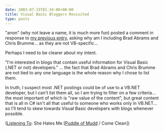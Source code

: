 ```yaml
---
date: 2003-07-15T01:34:00+00:00
title: Visual Basic Bloggers Revisited
type: posts
---
```

"anon" (why not leave a name, it is much more fun) posted a comment in response to [my previous entry](https://weblogs.asp.net/duncanma/posts/10050.aspx), asking why am I including Brad Abrams and Chris Brumme... as they are not VB-specific...

Perhaps I need to be clearer about my intent.

"I'm interested in blogs that contain useful information for Visual Basic (.NET or not) developers." ... the fact that Brad Abrams and Chris Brumme are not tied to any one language is the whole reason why I chose to list them.

In truth, I suspect most .NET postings could be of use to a VB.NET developer, but I can't list them all, so I am trying to filter on a few criteria... the most important of which is "raw value of the content", but great content that is all in C# isn't all that useful to someone who works only in VB.NET... so I'll tend to skew towards Visual Basic developers with blogs whenever possible.


  ([Listening To](https://learn.microsoft.com/en-us/previous-versions/dotnet/articles/ms973230(v=msdn.10)): She Hates Me [[Puddle of Mudd](https://open.spotify.com/search/Puddle%20of%20Mudd/artists) / Come Clean])
